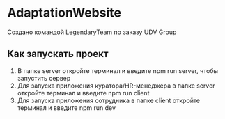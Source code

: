 <h1>AdaptationWebsite</h1>
Создано командой LegendaryTeam по заказу UDV Group
<h2>Как запускать проект</h2>
<ol>
  <li>В папке server откройте терминал и введите npm run server, чтобы запустить сервер</li>
  <li>Для запуска приложения куратора/HR-менеджера в папке server откройте терминал и введите npm run client</li>
  <li>Для запуска приложения сотрудника в папке client откройте терминал и введите npm run dev</li>
</ol>
